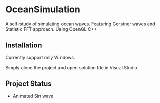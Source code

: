 # OceanSimulation
A self-study of simulating ocean waves. Featuring Gerstner waves and Statistic FFT approach. Using OpenGL C++

## Installation
Currently support only Windows.

Simply clone the project and open solution file in Visual Studio

## Project Status
- Animated Sin wave

